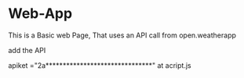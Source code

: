 # Web-App
This is a Basic web Page, That uses an API call from open.weatherapp

add the API 

apiket ="2a*******************************" at acript.js
